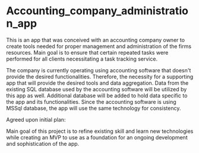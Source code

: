 # Accounting_company_administration_app

This is an app that was conceived with an accounting company owner to create tools needed for proper management and
administration of the firms resources. Main goal is to ensure that certain repeated tasks were performed for all clients
necessitating a task tracking service.

The company is currently operating using accounting software that doesn't provide the desired functionalities. Therefore, 
the necessity for a supporting app that will provide the desired tools and data aggregation. Data from the existing SQL 
database used by the accounting software will be utilized by this app as well. Additional database will be added to hold
data specific to the app and its functionalities. Since the accounting software is using MSSql database, the app will 
use the same technology for consistency.

Agreed upon initial plan:

Main goal of this project is to refine existing skill and learn new technologies while creating an MVP to use as a
foundation for an ongoing development and sophistication of the app.